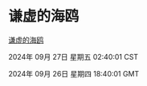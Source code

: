 # 谦虚的海鸥
[谦虚的海鸥](http://219.139.198.207:56308/qxdho/course/base/hotlink/index.php)

2024年 09月 27日 星期五 02:40:01 CST

2024年 09月 26日 星期四 18:40:01 GMT

